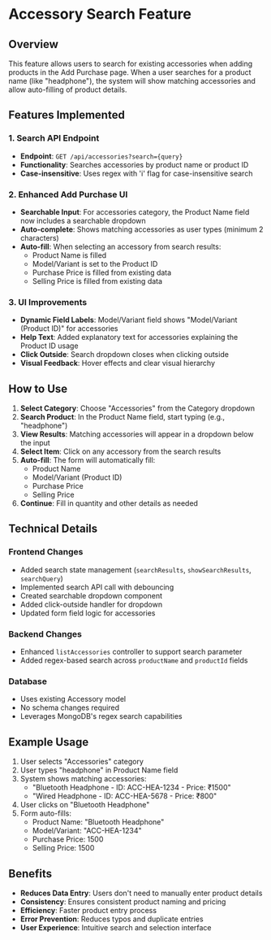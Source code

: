 # Accessory Search Feature

## Overview
This feature allows users to search for existing accessories when adding products in the Add Purchase page. When a user searches for a product name (like "headphone"), the system will show matching accessories and allow auto-filling of product details.

## Features Implemented

### 1. Search API Endpoint
- **Endpoint**: `GET /api/accessories?search={query}`
- **Functionality**: Searches accessories by product name or product ID
- **Case-insensitive**: Uses regex with 'i' flag for case-insensitive search

### 2. Enhanced Add Purchase UI
- **Searchable Input**: For accessories category, the Product Name field now includes a searchable dropdown
- **Auto-complete**: Shows matching accessories as user types (minimum 2 characters)
- **Auto-fill**: When selecting an accessory from search results:
  - Product Name is filled
  - Model/Variant is set to the Product ID
  - Purchase Price is filled from existing data
  - Selling Price is filled from existing data

### 3. UI Improvements
- **Dynamic Field Labels**: Model/Variant field shows "Model/Variant (Product ID)" for accessories
- **Help Text**: Added explanatory text for accessories explaining the Product ID usage
- **Click Outside**: Search dropdown closes when clicking outside
- **Visual Feedback**: Hover effects and clear visual hierarchy

## How to Use

1. **Select Category**: Choose "Accessories" from the Category dropdown
2. **Search Product**: In the Product Name field, start typing (e.g., "headphone")
3. **View Results**: Matching accessories will appear in a dropdown below the input
4. **Select Item**: Click on any accessory from the search results
5. **Auto-fill**: The form will automatically fill:
   - Product Name
   - Model/Variant (Product ID)
   - Purchase Price
   - Selling Price
6. **Continue**: Fill in quantity and other details as needed

## Technical Details

### Frontend Changes
- Added search state management (`searchResults`, `showSearchResults`, `searchQuery`)
- Implemented search API call with debouncing
- Created searchable dropdown component
- Added click-outside handler for dropdown
- Updated form field logic for accessories

### Backend Changes
- Enhanced `listAccessories` controller to support search parameter
- Added regex-based search across `productName` and `productId` fields

### Database
- Uses existing Accessory model
- No schema changes required
- Leverages MongoDB's regex search capabilities

## Example Usage

1. User selects "Accessories" category
2. User types "headphone" in Product Name field
3. System shows matching accessories:
   - "Bluetooth Headphone - ID: ACC-HEA-1234 - Price: ₹1500"
   - "Wired Headphone - ID: ACC-HEA-5678 - Price: ₹800"
4. User clicks on "Bluetooth Headphone"
5. Form auto-fills:
   - Product Name: "Bluetooth Headphone"
   - Model/Variant: "ACC-HEA-1234"
   - Purchase Price: 1500
   - Selling Price: 1500

## Benefits

- **Reduces Data Entry**: Users don't need to manually enter product details
- **Consistency**: Ensures consistent product naming and pricing
- **Efficiency**: Faster product entry process
- **Error Prevention**: Reduces typos and duplicate entries
- **User Experience**: Intuitive search and selection interface
